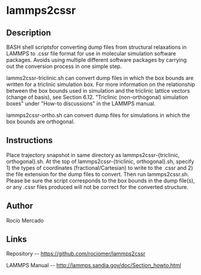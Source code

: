 # lammps2cssr

## Description
BASH shell scriptsfor converting dump files from structural relaxations in LAMMPS to .cssr file format for use in molecular simulation software packages. Avoids using multiple different software packages by carrying out the conversion process in one simple step.

lamms2cssr-triclinic.sh can convert dump files in which the box bounds are written for a triclinic simulation box. For more information on the relationship between the box bounds used in simulation and the triclinic lattice vectors (change of basis), see Section 6.12. "Triclinic (non-orthogonal) simulation boxes" under "How-to discussions" in the LAMMPS manual.

lammps2cssr-ortho.sh can convert dump files for simulations in which the box bounds are orthogonal.

## Instructions
Place trajectory snapshot in same directory as lammps2cssr-{triclinic, orthogonal}.sh. At the top of lammps2cssr-{triclinic, orthogonal}.sh, specify 1) the types of coordinates (fractional/Cartesian) to write to the .cssr and 2) the file extension for the dump files to convert. Then run lammps2cssr.sh. Please be sure the script corresponds to the box bounds in the dump file(s), or any .cssr files produced will not be correct for the converted structure.

## Author
Rocío Mercado

## Links 
Repository -- https://github.com/rociomer/lammps2cssr

LAMMPS Manual -- http://lammps.sandia.gov/doc/Section_howto.html
